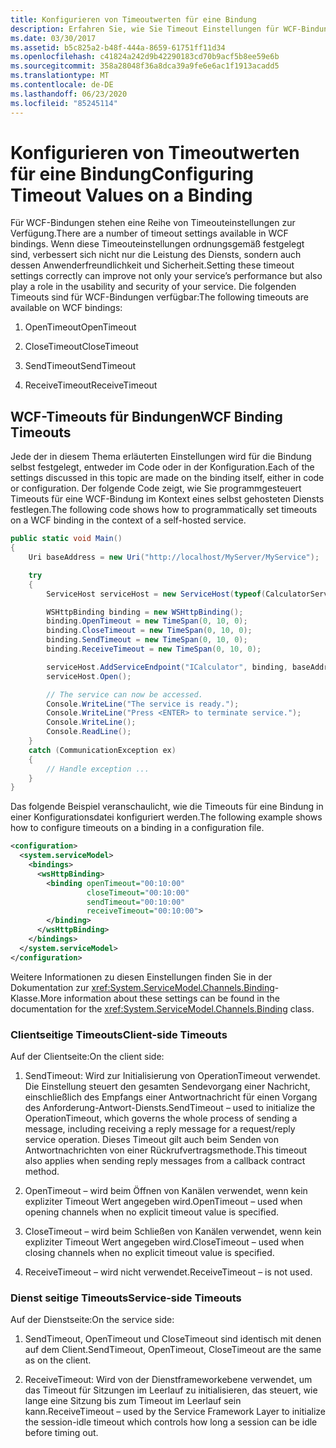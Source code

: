 ```yaml
---
title: Konfigurieren von Timeoutwerten für eine Bindung
description: Erfahren Sie, wie Sie Timeout Einstellungen für WCF-Bindungen verwalten, um die Leistung, Benutzerfreundlichkeit und Sicherheit Ihres Diensts zu verbessern.
ms.date: 03/30/2017
ms.assetid: b5c825a2-b48f-444a-8659-61751ff11d34
ms.openlocfilehash: c41824a242d9b42290183cd70b9acf5b8ee59e6b
ms.sourcegitcommit: 358a28048f36a8dca39a9fe6e6ac1f1913acadd5
ms.translationtype: MT
ms.contentlocale: de-DE
ms.lasthandoff: 06/23/2020
ms.locfileid: "85245114"
---
```

# <a name="configuring-timeout-values-on-a-binding"></a><span data-ttu-id="9dc0c-103">Konfigurieren von Timeoutwerten für eine Bindung</span><span class="sxs-lookup"><span data-stu-id="9dc0c-103">Configuring Timeout Values on a Binding</span></span>
<span data-ttu-id="9dc0c-104">Für WCF-Bindungen stehen eine Reihe von Timeouteinstellungen zur Verfügung.</span><span class="sxs-lookup"><span data-stu-id="9dc0c-104">There are a number of timeout settings available in WCF bindings.</span></span> <span data-ttu-id="9dc0c-105">Wenn diese Timeouteinstellungen ordnungsgemäß festgelegt sind, verbessert sich nicht nur die Leistung des Diensts, sondern auch dessen Anwenderfreundlichkeit und Sicherheit.</span><span class="sxs-lookup"><span data-stu-id="9dc0c-105">Setting these timeout settings correctly can improve not only your service’s performance but also play a role in the usability and security of your service.</span></span> <span data-ttu-id="9dc0c-106">Die folgenden Timeouts sind für WCF-Bindungen verfügbar:</span><span class="sxs-lookup"><span data-stu-id="9dc0c-106">The following timeouts are available on WCF bindings:</span></span>  
  
1. <span data-ttu-id="9dc0c-107">OpenTimeout</span><span class="sxs-lookup"><span data-stu-id="9dc0c-107">OpenTimeout</span></span>  
  
2. <span data-ttu-id="9dc0c-108">CloseTimeout</span><span class="sxs-lookup"><span data-stu-id="9dc0c-108">CloseTimeout</span></span>  
  
3. <span data-ttu-id="9dc0c-109">SendTimeout</span><span class="sxs-lookup"><span data-stu-id="9dc0c-109">SendTimeout</span></span>  
  
4. <span data-ttu-id="9dc0c-110">ReceiveTimeout</span><span class="sxs-lookup"><span data-stu-id="9dc0c-110">ReceiveTimeout</span></span>  
  
## <a name="wcf-binding-timeouts"></a><span data-ttu-id="9dc0c-111">WCF-Timeouts für Bindungen</span><span class="sxs-lookup"><span data-stu-id="9dc0c-111">WCF Binding Timeouts</span></span>  
 <span data-ttu-id="9dc0c-112">Jede der in diesem Thema erläuterten Einstellungen wird für die Bindung selbst festgelegt, entweder im Code oder in der Konfiguration.</span><span class="sxs-lookup"><span data-stu-id="9dc0c-112">Each of the settings discussed in this topic are made on the binding itself, either in code or configuration.</span></span> <span data-ttu-id="9dc0c-113">Der folgende Code zeigt, wie Sie programmgesteuert Timeouts für eine WCF-Bindung im Kontext eines selbst gehosteten Diensts festlegen.</span><span class="sxs-lookup"><span data-stu-id="9dc0c-113">The following code shows how to programmatically set timeouts on a WCF binding in the context of a self-hosted service.</span></span>  
  
```csharp  
public static void Main()
{
    Uri baseAddress = new Uri("http://localhost/MyServer/MyService");

    try
    {
        ServiceHost serviceHost = new ServiceHost(typeof(CalculatorService));

        WSHttpBinding binding = new WSHttpBinding();
        binding.OpenTimeout = new TimeSpan(0, 10, 0);
        binding.CloseTimeout = new TimeSpan(0, 10, 0);
        binding.SendTimeout = new TimeSpan(0, 10, 0);
        binding.ReceiveTimeout = new TimeSpan(0, 10, 0);

        serviceHost.AddServiceEndpoint("ICalculator", binding, baseAddress);
        serviceHost.Open();

        // The service can now be accessed.
        Console.WriteLine("The service is ready.");
        Console.WriteLine("Press <ENTER> to terminate service.");
        Console.WriteLine();
        Console.ReadLine();
    }
    catch (CommunicationException ex)
    {
        // Handle exception ...
    }
}
```  
  
 <span data-ttu-id="9dc0c-114">Das folgende Beispiel veranschaulicht, wie die Timeouts für eine Bindung in einer Konfigurationsdatei konfiguriert werden.</span><span class="sxs-lookup"><span data-stu-id="9dc0c-114">The following example shows how to configure timeouts on a binding in a configuration file.</span></span>  
  
```xml  
<configuration>
  <system.serviceModel>
    <bindings>
      <wsHttpBinding>
        <binding openTimeout="00:10:00"
                 closeTimeout="00:10:00"
                 sendTimeout="00:10:00"
                 receiveTimeout="00:10:00">
        </binding>
      </wsHttpBinding>
    </bindings>
  </system.serviceModel>
</configuration>
```  
  
 <span data-ttu-id="9dc0c-115">Weitere Informationen zu diesen Einstellungen finden Sie in der Dokumentation zur <xref:System.ServiceModel.Channels.Binding>-Klasse.</span><span class="sxs-lookup"><span data-stu-id="9dc0c-115">More information about these settings can be found in the documentation for the <xref:System.ServiceModel.Channels.Binding> class.</span></span>  
  
### <a name="client-side-timeouts"></a><span data-ttu-id="9dc0c-116">Clientseitige Timeouts</span><span class="sxs-lookup"><span data-stu-id="9dc0c-116">Client-side Timeouts</span></span>  
 <span data-ttu-id="9dc0c-117">Auf der Clientseite:</span><span class="sxs-lookup"><span data-stu-id="9dc0c-117">On the client side:</span></span>  
  
1. <span data-ttu-id="9dc0c-118">SendTimeout: Wird zur Initialisierung von OperationTimeout verwendet. Die Einstellung steuert den gesamten Sendevorgang einer Nachricht, einschließlich des Empfangs einer Antwortnachricht für einen Vorgang des Anforderung-Antwort-Diensts.</span><span class="sxs-lookup"><span data-stu-id="9dc0c-118">SendTimeout – used to initialize the OperationTimeout, which governs the whole process of sending a message, including receiving a reply message for a request/reply service operation.</span></span> <span data-ttu-id="9dc0c-119">Dieses Timeout gilt auch beim Senden von Antwortnachrichten von einer Rückrufvertragsmethode.</span><span class="sxs-lookup"><span data-stu-id="9dc0c-119">This timeout also applies when sending reply messages from a callback contract method.</span></span>  
  
2. <span data-ttu-id="9dc0c-120">OpenTimeout – wird beim Öffnen von Kanälen verwendet, wenn kein expliziter Timeout Wert angegeben wird.</span><span class="sxs-lookup"><span data-stu-id="9dc0c-120">OpenTimeout – used when opening channels when no explicit timeout value is specified.</span></span>  
  
3. <span data-ttu-id="9dc0c-121">CloseTimeout – wird beim Schließen von Kanälen verwendet, wenn kein expliziter Timeout Wert angegeben wird.</span><span class="sxs-lookup"><span data-stu-id="9dc0c-121">CloseTimeout – used when closing channels when no explicit timeout value is specified.</span></span>  
  
4. <span data-ttu-id="9dc0c-122">ReceiveTimeout – wird nicht verwendet.</span><span class="sxs-lookup"><span data-stu-id="9dc0c-122">ReceiveTimeout – is not used.</span></span>  
  
### <a name="service-side-timeouts"></a><span data-ttu-id="9dc0c-123">Dienst seitige Timeouts</span><span class="sxs-lookup"><span data-stu-id="9dc0c-123">Service-side Timeouts</span></span>  
 <span data-ttu-id="9dc0c-124">Auf der Dienstseite:</span><span class="sxs-lookup"><span data-stu-id="9dc0c-124">On the service side:</span></span>  
  
1. <span data-ttu-id="9dc0c-125">SendTimeout, OpenTimeout und CloseTimeout sind identisch mit denen auf dem Client.</span><span class="sxs-lookup"><span data-stu-id="9dc0c-125">SendTimeout, OpenTimeout, CloseTimeout are the same as on the client.</span></span>  
  
2. <span data-ttu-id="9dc0c-126">ReceiveTimeout: Wird von der Dienstframeworkebene verwendet, um das Timeout für Sitzungen im Leerlauf zu initialisieren, das steuert, wie lange eine Sitzung bis zum Timeout im Leerlauf sein kann.</span><span class="sxs-lookup"><span data-stu-id="9dc0c-126">ReceiveTimeout – used by the Service Framework Layer to initialize the session-idle timeout which controls how long a session can be idle before timing out.</span></span>
